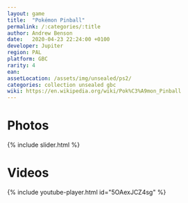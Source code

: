 ```yaml
---
layout: game
title:  "Pokémon Pinball"
permalink: /:categories/:title
author: Andrew Benson
date:   2020-04-23 22:24:00 +0100
developer: Jupiter
region: PAL
platform: GBC
rarity: 4
ean: 
assetLocation: /assets/img/unsealed/ps2/
categories: collection unsealed gbc
wiki: https://en.wikipedia.org/wiki/Pok%C3%A9mon_Pinball
---
```


# Photos

{% include slider.html %}

# Videos
{% include youtube-player.html id="5OAexJCZ4sg" %}
